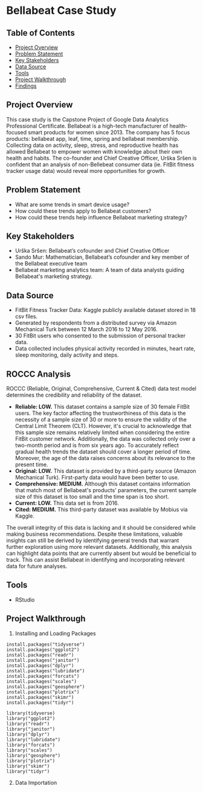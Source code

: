 # Bellabeat Case Study

<h2>Table of Contents</h2>

- [Project Overview](#project-overview)
- [Problem Statement](#problem-statement)
- [Key Stakeholders](#key-stakeholders)
- [Data Source](#data-source)
- [Tools](#tools)
- [Project Walkthrough](#project-walkthrough)
- [Findings](#findings)

<h2>Project Overview</h2>
This case study is the Capstone Project of Google Data Analytics Professional Certificate. Bellabeat is a high-tech manufacturer of health-focused smart products for women since 2013. The company has 5 focus products: bellabeat app, leaf, time, spring and bellabeat membership. Collecting data on activity, sleep, stress, and reproductive health has allowed Bellabeat to empower women with knowledge about their own health and habits. The co-founder and Chief Creative Officer, Urška Sršen is confident that an analysis of non-Bellebeat consumer data (ie. FitBit fitness tracker usage data) would reveal more opportunities for growth.

<h2>Problem Statement</h2>

- What are some trends in smart device usage?
- How could these trends apply to Bellabeat customers?
- How could these trends help influence Bellabeat marketing strategy?

<h2>Key Stakeholders</h2>

- Urška Sršen: Bellabeat’s cofounder and Chief Creative Officer
- Sando Mur: Mathematician, Bellabeat’s cofounder and key member of the Bellabeat executive team
- Bellabeat marketing analytics team: A team of data analysts guiding Bellabeat's marketing strategy.

<h2>Data Source</h2>

- FitBit Fitness Tracker Data: Kaggle publicly available dataset stored in 18 csv files.
- Generated by respondents from a distributed survey via Amazon Mechanical Turk between 12 March 2016 to 12 May 2016.
- 30 FitBit users who consented to the submission of personal tracker data.
- Data collected includes physical activity recorded in minutes, heart rate, sleep monitoring, daily activity and steps.

<h2> ROCCC Analysis</h2>

ROCCC (Reliable, Original, Comprehensive, Current & Cited) data test model determines the credibility and reliability of the dataset.
- **Reliable: LOW.** This dataset contains a sample size of 30 female FitBit users. The key factor affecting the trustworthiness of this data is the necessity of a sample size of 30 or more to ensure the validity of the Central Limit Theorem (CLT). However, it's crucial to acknowledge that this sample size remains relatively limited when considering the entire FitBit customer network. Additionally, the data was collected only over a two-month period and is from six years ago. To accurately reflect gradual health trends the dataset should cover a longer period of time. Moreover, the age of the data raises concerns about its relevance to the present time.
- **Original: LOW.** This dataset is provided by a third-party source (Amazon Mechanical Turk). First-party data would have been better to use.
- **Comprehensive: MEDIUM.** Although this dataset contains information that match most of Bellabeat's products' parameters, the current sample size of this dataset is too small and the time span is too short.
- **Current: LOW.** This data set is from 2016.
- **Cited: MEDIUM.** This third-party dataset was available by Mobius via Kaggle.

The overall integrity of this data is lacking and it should be considered while making business recommendations. Despite these limitations, valuable insights can still be derived by identifying general trends that warrant further exploration using more relevant datasets. Additionally, this analysis can highlight data points that are currently absent but would be beneficial to track. This can assist Bellabeat in identifying and incorporating relevant data for future analyses.

<h2>Tools</h2>

- RStudio

<h2>Project Walkthrough</h2>

1. Installing and Loading Packages

```
install.packages("tidyverse")
install.packages("ggplot2")
install.packages("readr")
install.packages("janitor")
install.packages("dplyr")
install.packages("lubridate")
install.packages("forcats")
install.packages("scales")
install.packages("geosphere")
install.packages("plotrix")
install.packages("skimr")
install.packages("tidyr")

```
```
library(tidyverse)
library("ggplot2")
library("readr")
library("janitor")
library("dplyr")
library("lubridate")
library("forcats")
library("scales")
library("geosphere")
library("plotrix")
library("skimr")
library("tidyr")
```

2. Data Importation

